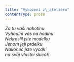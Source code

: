 ```yaml
---
title: "Vyhození z\_ateliéru"
contentType: prose
---
```


<section>

_Za tu vaši nahotinu  
Vyhodím vás na hodinu  
Nekreslil jste modelku  
Jenom její prdelku  
Nakonec jste vycák’  
na svůj vlastní skicák_

</section>
